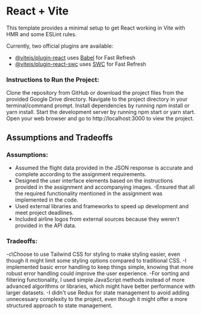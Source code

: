 # React + Vite

This template provides a minimal setup to get React working in Vite with HMR and some ESLint rules.

Currently, two official plugins are available:

- [@vitejs/plugin-react](https://github.com/vitejs/vite-plugin-react/blob/main/packages/plugin-react/README.md) uses [Babel](https://babeljs.io/) for Fast Refresh
- [@vitejs/plugin-react-swc](https://github.com/vitejs/vite-plugin-react-swc) uses [SWC](https://swc.rs/) for Fast Refresh

### Instructions to Run the Project:

Clone the repository from GitHub or download the project files from the provided Google Drive directory.
Navigate to the project directory in your terminal/command prompt.
Install dependencies by running npm install or yarn install.
Start the development server by running npm start or yarn start.
Open your web browser and go to http://localhost:3000 to view the project.

## Assumptions and Tradeoffs

### Assumptions:

- Assumed the flight data provided in the JSON response is accurate and complete according to the assignment requirements.
- Designed the user interface elements based on the instructions provided in the assignment and accompanying images.
  -Ensured that all the required functionality mentioned in the assignment was implemented in the code.
- Used external libraries and frameworks to speed up development and meet project deadlines.
- Included airline logos from external sources because they weren't provided in the API data.

### Tradeoffs:

-c\Choose to use Tailwind CSS for styling to make styling easier, even though it might limit some styling options compared to traditional CSS.
-I implemented basic error handling to keep things simple, knowing that more robust error handling could improve the user experience.
-For sorting and filtering functionality, I used simple JavaScript methods instead of more advanced algorithms or libraries, which might have better performance with larger datasets.
-I didn't use Redux for state management to avoid adding unnecessary complexity to the project, even though it might offer a more structured approach to state management.
